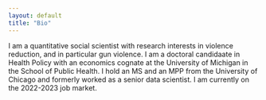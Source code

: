 ```yaml
---
layout: default
title: "Bio"
---
```


I am a quantitative social scientist with research interests in violence reduction, and in particular gun violence. I am a doctoral candidaate in Health Policy with an economics cognate at the University of Michigan in the School of Public Health. I hold an MS and an MPP from the University of Chicago and formerly worked as a senior data scientist. I am currently on the 2022-2023 job market. 
